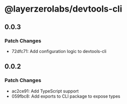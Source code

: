 # @layerzerolabs/devtools-cli

## 0.0.3

### Patch Changes

- 72dfc71: Add configuration logic to devtools-cli

## 0.0.2

### Patch Changes

- ac2ce91: Add TypeScript support
- 059fbc8: Add exports to CLI package to expose types
